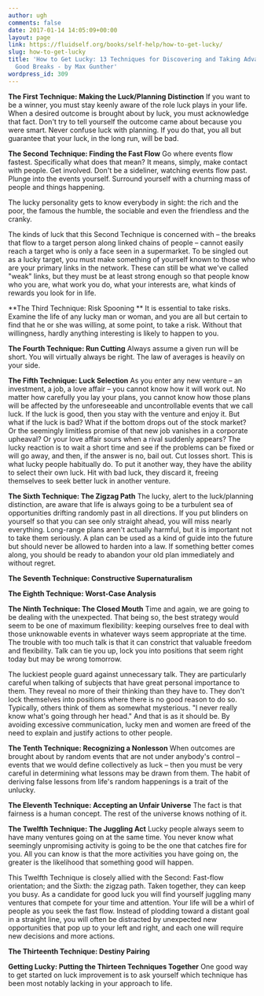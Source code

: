 ```yaml
---
author: ugh
comments: false
date: 2017-01-14 14:05:09+00:00
layout: page
link: https://fluidself.org/books/self-help/how-to-get-lucky/
slug: how-to-get-lucky
title: 'How to Get Lucky: 13 Techniques for Discovering and Taking Advantage of Life''s
  Good Breaks - by Max Gunther'
wordpress_id: 309
---
```


**The First Technique: Making the Luck/Planning Distinction**
If you want to be a winner, you must stay keenly aware of the role luck plays in your life. When a desired outcome is brought about by luck, you must acknowledge that fact. Don't try to tell yourself the outcome came about because you were smart. Never confuse luck with planning. If you do that, you all but guarantee that your luck, in the long run, will be bad.

**The Second Technique: Finding the Fast Flow**
Go where events flow fastest. Specifically what does that mean? It means, simply, make contact with people. Get involved. Don't be a sideliner, watching events flow past. Plunge into the events yourself. Surround yourself with a churning mass of people and things happening.

The lucky personality gets to know everybody in sight: the rich and the poor, the famous the humble, the sociable and even the friendless and the cranky.

The kinds of luck that this Second Technique is concerned with – the breaks that flow to a target person along linked chains of people – cannot easily reach a target who is only a face seen in a supermarket. To be singled out as a lucky target, you must make something of yourself known to those who are your primary links in the network. These can still be what we've called "weak" links, but they must be at least strong enough so that people know who you are, what work you do, what your interests are, what kinds of rewards you look for in life.

**The Third Technique: Risk Spooning **
It is essential to take risks. Examine the life of any lucky man or woman, and you are all but certain to find that he or she was willing, at some point, to take a risk. Without that willingness, hardly anything interesting is likely to happen to you.

**The Fourth Technique: Run Cutting**
Always assume a given run will be short. You will virtually always be right. The law of averages is heavily on your side.

**The Fifth Technique: Luck Selection**
As you enter any new venture – an investment, a job, a love affair – you cannot know how it will work out. No matter how carefully you lay your plans, you cannot know how those plans will be affected by the unforeseeable and uncontrollable events that we call luck. If the luck is good, then you stay with the venture and enjoy it. But what if the luck is bad? What if the bottom drops out of the stock market? Or the seemingly limitless promise of that new job vanishes in a corporate upheaval? Or your love affair sours when a rival suddenly appears?  The lucky reaction is to wait a short time and see if the problems can be fixed or will go away, and then, if the answer is no, bail out. Cut losses short. This is what lucky people habitually do. To put it another way, they have the ability to select their own luck. Hit with bad luck, they discard it, freeing themselves to seek better luck in another venture.

**The Sixth Technique: The Zigzag Path**
The lucky, alert to the luck/planning distinction, are aware that life is always going to be a turbulent sea of opportunities drifting randomly past in all directions. If you put blinders on yourself so that you can see only straight ahead, you will miss nearly everything. Long-range plans aren't actually harmful, but it is important not to take them seriously. A plan can be used as a kind of guide into the future but should never be allowed to harden into a law. If something better comes along, you should be ready to abandon your old plan immediately and without regret.

**The Seventh Technique: Constructive Supernaturalism**

**The Eighth Technique: Worst-Case Analysis**

**The Ninth Technique: The Closed Mouth**
Time and again, we are going to be dealing with the unexpected. That being so, the best strategy would seem to be one of maximum flexibility: keeping ourselves free to deal with those unknowable events in whatever ways seem appropriate at the time.  The trouble with too much talk is that it can constrict that valuable freedom and flexibility. Talk can tie you up, lock you into positions that seem right today but may be wrong tomorrow.

The luckiest people guard against unnecessary talk. They are particularly careful when talking of subjects that have great personal importance to them. They reveal no more of their thinking than they have to. They don't lock themselves into positions where there is no good reason to do so.  Typically, others think of them as somewhat mysterious. "I never really know what's going through her head." And that is as it should be. By avoiding excessive communication, lucky men and women are freed of the need to explain and justify actions to other people.

**The Tenth Technique: Recognizing a Nonlesson**
When outcomes are brought about by random events that are not under anybody's control – events that we would define collectively as luck – then you must be very careful in determining what lessons may be drawn from them. The habit of deriving false lessons from life's random happenings is a trait of the unlucky.

**The Eleventh Technique: Accepting an Unfair Universe**
The fact is that fairness is a human concept. The rest of the universe knows nothing of it.

**The Twelfth Technique: The Juggling Act**
Lucky people always seem to have many ventures going on at the same time. You never know what seemingly unpromising activity is going to be the one that catches fire for you. All you can know is that the more activities you have going on, the greater is the likelihood that something good will happen.

This Twelfth Technique is closely allied with the Second: Fast-flow orientation; and the Sixth: the zigzag path. Taken together, they can keep you busy. As a candidate for good luck you will find yourself juggling many ventures that compete for your time and attention. Your life will be a whirl of people as you seek the fast flow. Instead of plodding toward a distant goal in a straight line, you will often be distracted by unexpected new opportunities that pop up to your left and right, and each one will require new decisions and more actions.

**The Thirteenth Technique: Destiny Pairing**

**Getting Lucky: Putting the Thirteen Techniques Together**
One good way to get started on luck improvement is to ask yourself which technique has been most notably lacking in your approach to life.
